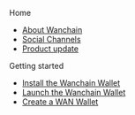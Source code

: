 Home
* [About Wanchain](https://github.com/wanchain/go-wanchain/wiki)
* [Social Channels](https://github.com/wanchain/go-wanchain/wiki/Social-Channels)
* [Product update](https://github.com/wanchain/go-wanchain/wiki/Product-update)

Getting started
* [Install the Wanchain Wallet](https://github.com/wanchain/go-wanchain/wiki/Install-the-Wanchain-Wallet)
* [Launch the Wanchain Wallet](https://github.com/wanchain/go-wanchain/wiki/Launch-the-Wanchain-Wallet)
* [Create a WAN Wallet](https://github.com/wanchain/go-wanchain/wiki/Create-a-WAN-account)


